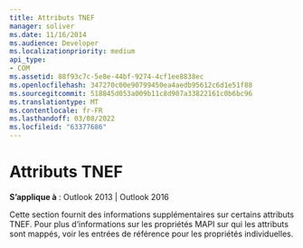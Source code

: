```yaml
---
title: Attributs TNEF
manager: soliver
ms.date: 11/16/2014
ms.audience: Developer
ms.localizationpriority: medium
api_type:
- COM
ms.assetid: 88f93c7c-5e8e-44bf-9274-4cf1ee8838ec
ms.openlocfilehash: 347270c00e90799450ea4aedb95612c6d1e51f88
ms.sourcegitcommit: 518845d053a009b11c8d907a33822161c0b6bc96
ms.translationtype: MT
ms.contentlocale: fr-FR
ms.lasthandoff: 03/08/2022
ms.locfileid: "63377686"
---
```

# <a name="tnef-attributes"></a>Attributs TNEF

  
  
**S’applique à** : Outlook 2013 | Outlook 2016 
  
Cette section fournit des informations supplémentaires sur certains attributs TNEF. Pour plus d’informations sur les propriétés MAPI sur qui les attributs sont mappés, voir les entrées de référence pour les propriétés individuelles.
  

